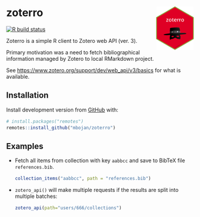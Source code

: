 
<!-- README.md is generated from README.Rmd. Please edit that file -->

# zoterro <img src="man/figures/logo.png" align="right" width="20%" />

<!-- badges: start -->

[![R build
status](https://github.com/mbojan/zoterro/workflows/R-CMD-check/badge.svg)](https://github.com/mbojan/zoterro/actions)
<!-- badges: end -->

Zoterro is a simple R client to Zotero web API (ver. 3).

Primary motivation was a need to fetch bibliographical information
managed by Zotero to local RMarkdown project.

See <https://www.zotero.org/support/dev/web_api/v3/basics> for what is
available.

## Installation

Install development version from
[GitHub](https://github.com/mbojan/zoterro) with:

``` r
# install.packages("remotes")
remotes::install_github("mbojan/zoterro")
```

## Examples

  - Fetch all items from collection with key `aabbcc` and save to BibTeX
    file `references.bib`.
    
    ``` r
    collection_items("aabbcc", path = "references.bib")
    ```

  - `zotero_api()` will make multiple requests if the results are split
    into multiple batches:
    
    ``` r
    zotero_api(path="users/666/collections")
    ```
